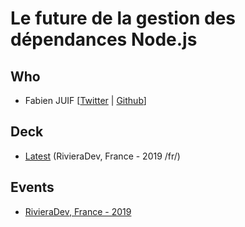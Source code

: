 # Le future de la gestion des dépendances Node.js
## Who
 - Fabien JUIF [[Twitter](https://twitter.com/fabienjuif) | [Github](https://github.com/fabienjuif)]

## Deck
 - [Latest](https://docs.google.com/presentation/d/1PWSqJOdAJazARV3tZm5zOpk6nO3fb6dr4a4jFWLzYW8/edit?usp=sharing) (RivieraDev, France - 2019 /fr/)

## Events
 - [RivieraDev, France - 2019](https://rivieradev.fr)
